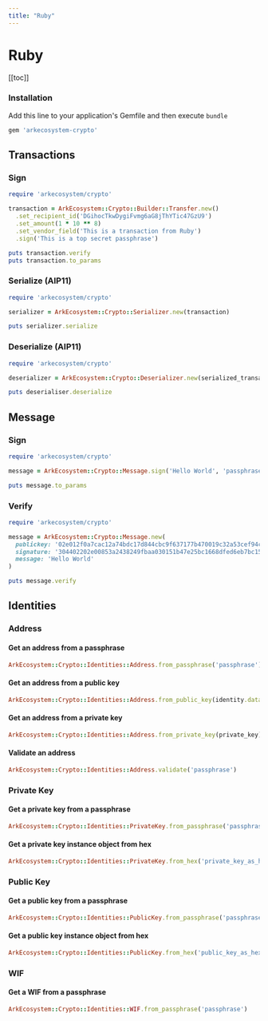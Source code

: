 ```yaml
---
title: "Ruby"
---
```


# Ruby

[[toc]]

### Installation

Add this line to your application's Gemfile and then execute `bundle`

```bash
gem 'arkecosystem-crypto'
```

## Transactions

### Sign

```ruby
require 'arkecosystem/crypto'

transaction = ArkEcosystem::Crypto::Builder::Transfer.new()
  .set_recipient_id('DGihocTkwDygiFvmg6aG8jThYTic47GzU9')
  .set_amount(1 * 10 ** 8)
  .set_vendor_field('This is a transaction from Ruby')
  .sign('This is a top secret passphrase')

puts transaction.verify
puts transaction.to_params

```

### Serialize (AIP11)

```ruby
require 'arkecosystem/crypto'

serializer = ArkEcosystem::Crypto::Serializer.new(transaction)

puts serializer.serialize
```

### Deserialize (AIP11)

```ruby
require 'arkecosystem/crypto'

deserializer = ArkEcosystem::Crypto::Deserializer.new(serialized_transaction)

puts deserialiser.deserialize
```

## Message

### Sign

```ruby
require 'arkecosystem/crypto'

message = ArkEcosystem::Crypto::Message.sign('Hello World', 'passphrase')

puts message.to_params
```

### Verify

```ruby
require 'arkecosystem/crypto'

message = ArkEcosystem::Crypto::Message.new(
  publickey: '02e012f0a7cac12a74bdc17d844cbc9f637177b470019c32a53cef94c7a56e2ea9',
  signature: '304402202e00853a2438249fbaa030151b47e25bc1668dfed6eb7bc159fb347e50e7a87e0220472dcef61c89904fd05e2069cedf89ccbf644fe8d741a0b78aa3933056ca0802',
  message: 'Hello World'
)

puts message.verify
```

## Identities

### Address

#### Get an address from a passphrase
```ruby
ArkEcosystem::Crypto::Identities::Address.from_passphrase('passphrase')
```

#### Get an address from a public key
```ruby
ArkEcosystem::Crypto::Identities::Address.from_public_key(identity.data.publicKey)
```

#### Get an address from a private key
```ruby
ArkEcosystem::Crypto::Identities::Address.from_private_key(private_key)
```

#### Validate an address
```ruby
ArkEcosystem::Crypto::Identities::Address.validate('passphrase')
```

### Private Key

#### Get a private key from a passphrase
```ruby
ArkEcosystem::Crypto::Identities::PrivateKey.from_passphrase('passphrase')
```

#### Get a private key instance object from hex
```ruby
ArkEcosystem::Crypto::Identities::PrivateKey.from_hex('private_key_as_hex')
```

### Public Key

#### Get a public key from a passphrase
```ruby
ArkEcosystem::Crypto::Identities::PublicKey.from_passphrase('passphrase')
```

#### Get a public key instance object from hex
```ruby
ArkEcosystem::Crypto::Identities::PublicKey.from_hex('public_key_as_hex')
```

### WIF

#### Get a WIF from a passphrase
```ruby
ArkEcosystem::Crypto::Identities::WIF.from_passphrase('passphrase')
```
